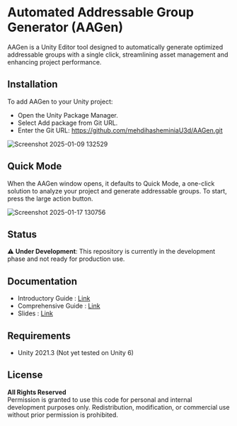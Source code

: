 # Automated Addressable Group Generator (AAGen)

AAGen is a Unity Editor tool designed to automatically generate optimized addressable groups with a single click, streamlining asset management and enhancing project performance.

## Installation
To add AAGen to your Unity project:
- Open the Unity Package Manager.
- Select Add package from Git URL.
- Enter the Git URL: https://github.com/mehdihasheminiaU3d/AAGen.git
  
![Screenshot 2025-01-09 132529](https://github.com/user-attachments/assets/d3e8a8ce-69fc-454b-a0eb-1365b16c623c)


## Quick Mode
When the AAGen window opens, it defaults to Quick Mode, a one-click solution to analyze your project and generate addressable groups. To start, press the large action button.

![Screenshot 2025-01-17 130756](https://github.com/user-attachments/assets/0d374c4f-6623-4884-94b7-f7a7bc33b5e3)

## Status
⚠️ **Under Development**: This repository is currently in the development phase and not ready for production use.

## Documentation
- Introductory Guide : [Link](https://docs.google.com/document/d/1EWuvrttQIKcIeIJvLuVkujtJQVETHVSZBYUjIjknP0k/edit?usp=sharing)
- Comprehensive Guide : [Link](https://docs.google.com/document/d/1zlxPaWpsz85uIXgAWt22gKm0-s3JAUpuQPgtKvNgW7I/edit?usp=sharing)
- Slides : [Link](https://docs.google.com/presentation/d/1JahSS4w8OH3YEE9U0892XtTAs01BTSP74OpIbsy1lKQ/edit?usp=sharing)

## Requirements
- Unity 2021.3 (Not yet tested on Unity 6)
  

## License
**All Rights Reserved**  
Permission is granted to use this code for personal and internal development purposes only. Redistribution, modification, or commercial use without prior permission is prohibited.
